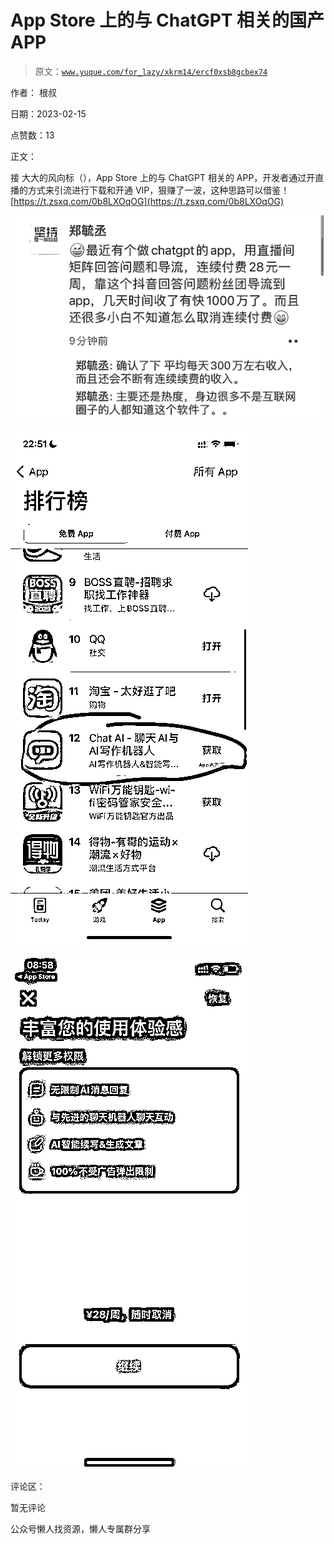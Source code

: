 # App Store 上的与 ChatGPT 相关的国产 APP

> 原文：[`www.yuque.com/for_lazy/xkrm14/ercf0xsb8gcbex74`](https://www.yuque.com/for_lazy/xkrm14/ercf0xsb8gcbex74)

作者： 根叔

日期：2023-02-15

点赞数：13

正文：

接 大大的风向标（），App Store 上的与 ChatGPT 相关的 APP，开发者通过开直播的方式来引流进行下载和开通 VIP，狠赚了一波，这种思路可以借鉴！[https://t.zsxq.com/0b8LXOqOG](https://t.zsxq.com/0b8LXOqOG)

![](img/b3365ca73ea2bf34846a392e8efb3c8f.png)  

![](img/92bf2b616eb6c135052349edc05f6e02.png)  

![](img/af3e44518fc3b459d3e25eecc8e3b95f.png)  

评论区：

暂无评论

公众号懒人找资源，懒人专属群分享

